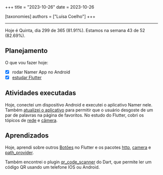 +++
title = "2023-10-26"
date = 2023-10-26

[taxonomies]
authors = ["Luísa Coelho"]
+++

---

Hoje é Quinta, dia 299 de 365 (81.91%). Estamos na semana 43 de 52 (82.69%). 

## Planejamento

O que vou fazer hoje:  

- [x] rodar Namer App no Android
- [x] [estudar Flutter](https://github.com/orgs/OmnicodeSolutions/projects/3/views/1?pane=issue&itemId=41028440)

## Atividades executadas

Hoje, conectei um dispositivo Android e executei o aplicativo Namer nele. Também [atualizei o aplicativo](https://github.com/OmnicodeSolutions/flutter_codelab/tree/main/name_app) para permitir que o usuário desgoste de um par de palavras na página de favoritos. No estudo do Flutter, cobri os tópicos de [rede](https://docs.flutter.dev/cookbook/networking/fetch-data) e [câmera](https://docs.flutter.dev/cookbook/plugins/picture-using-camera).

## Aprendizados

Hoje, aprendi sobre outros [Botões](https://docs.flutter.dev/release/breaking-changes/buttons?gclid=CjwKCAjwnOipBhBQEiwACyGLutBAnkm3dR4tqgllKxGJ3HSG2fffnMYF0cqiJwPmg9qsDZrSfRoKKhoCfnYQAvD_BwE&gclsrc=aw.ds) no Flutter e os pacotes [http](https://pub.dev/packages/http), [camera](https://pub.dev/packages/camera) e [path_provider](https://pub.dev/packages/path_provider).

Também encontrei o plugin [qr_code_scanner](https://pub.dev/packages/qr_code_scanner) do Dart, que permite ler um código QR usando um telefone IOS ou Android.
